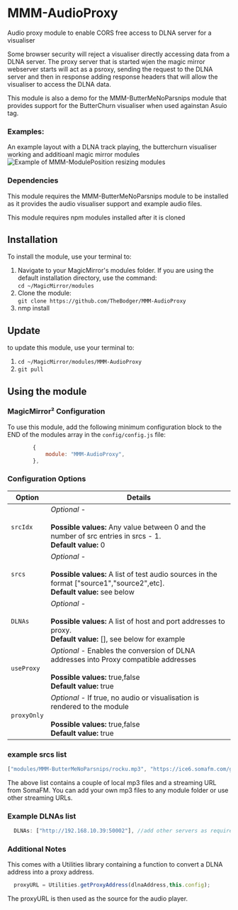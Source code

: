 # MMM-AudioProxy
Audio proxy module to enable CORS free access to DLNA server for a visualiser

Some browser security will reject a visualiser directly accessing data from a DLNA server. The proxy server that is started wjen the magic mirror webserver starts will act as a psroxy, sending the request to the DLNA server and then in response adding response headers that will allow the visualiser to access the DLNA data.

This module is also a demo for the MMM-ButterMeNoParsnips module that provides support for the ButterChurn visualiser when used againstan Asuio tag. 

### Examples:

An example layout with a DLNA track playing, the butterchurn visualiser working and additioanl magic mirror modules
![Example of MMM-ModulePosition resizing modules](images/screenshot_edit.png?raw=true "Example screenshot")

### Dependencies

This module requires the MMM-ButterMeNoParsnips module to be installed as it provides the audio visualiser support and example audio files.

This module requires npm modules installed after it is cloned

## Installation
To install the module, use your terminal to:
1. Navigate to your MagicMirror's modules folder. If you are using the default installation directory, use the command:<br />`cd ~/MagicMirror/modules`
2. Clone the module:<br />`git clone https://github.com/TheBodger/MMM-AudioProxy `
3. nmp install

## Update
to update this module, use your terminal to:
1. `cd ~/MagicMirror/modules/MMM-AudioProxy`
2. `git pull`

## Using the module

### MagicMirror² Configuration

To use this module, add the following minimum configuration block to the END of the modules array in the `config/config.js` file:
```js
		{
			module: "MMM-AudioProxy",
		},
```

### Configuration Options

| Option                  | Details
|------------------------ |--------------
| `srcIdx`                | *Optional* - <br><br> **Possible values:** Any value between 0 and the number of src entries in srcs - 1.<br> **Default value:** 0
| `srcs`                | *Optional* - <br><br> **Possible values:** A list of test audio sources in the format ["source1","source2",etc].<br> **Default value:** see below
| `DLNAs`                | *Optional* - <br><br> **Possible values:** A list of host and port addresses to proxy.<br> **Default value:** [], see below for example
| `useProxy`            |*Optional* -  Enables the conversion of DLNA addresses into Proxy compatible addresses<br><br> **Possible values:** true,false <br> **Default value:** true
| `proxyOnly`            |*Optional* -  If true, no audio or visualisation is rendered to the module<br><br> **Possible values:** true,false <br> **Default value:** true

### example srcs list
```js
["modules/MMM-ButterMeNoParsnips/rocku.mp3", "https://ice6.somafm.com/groovesalad-256-mp3", "modules/MMM-ButterMeNoParsnips/viper.mp3"],
```

The above list contains a couple of local mp3 files and a streaming URL from SomaFM. You can add your own mp3 files to any module folder or use other streaming URLs.

### Example DLNAs list
```js
  DLNAs: ["http://192.168.10.39:50002"], //add other servers as required here
  ```

### Additional Notes

This comes with a Utilities library containing a function to convert a DLNA address into a proxy address.

```js
  proxyURL = Utilities.getProxyAddress(dlnaAddress,this.config);
```

The proxyURL is then used as the source for the audio player.
